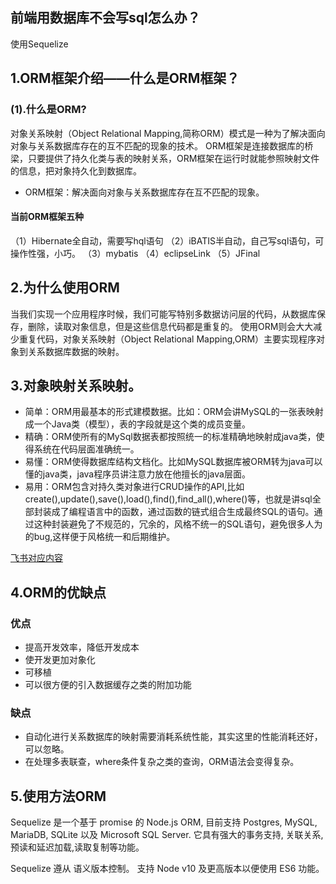 
## 前端用数据库不会写sql怎么办？
使用Sequelize

## 1.ORM框架介绍——什么是ORM框架？
### (1).什么是ORM?
对象关系映射（Object Relational Mapping,简称ORM）模式是一种为了解决面向对象与关系数据库存在的互不匹配的现象的技术。
ORM框架是连接数据库的桥梁，只要提供了持久化类与表的映射关系，ORM框架在运行时就能参照映射文件的信息，把对象持久化到数据库。

- ORM框架：解决面向对象与关系数据库存在互不匹配的现象。

#### 当前ORM框架五种
（1）Hibernate全自动，需要写hql语句
（2）iBATIS半自动，自己写sql语句，可操作性强，小巧。
（3）mybatis
（4）eclipseLink
（5）JFinal

## 2.为什么使用ORM
当我们实现一个应用程序时候，我们可能写特别多数据访问层的代码，从数据库保存，删除，读取对象信息，但是这些信息代码都是重复的。
使用ORM则会大大减少重复代码，对象关系映射（Object Relational Mapping,ORM）主要实现程序对象到关系数据库数据的映射。

## 3.对象映射关系映射。
- 简单：ORM用最基本的形式建模数据。比如：ORM会讲MySQL的一张表映射成一个Java类（模型），表的字段就是这个类的成员变量。
- 精确：ORM使所有的MySql数据表都按照统一的标准精确地映射成java类，使得系统在代码层面准确统一。
- 易懂：ORM使得数据库结构文档化。比如MySQL数据库被ORM转为java可以懂的java类，java程序员讲注意力放在他擅长的java层面。
- 易用：ORM包含对持久类对象进行CRUD操作的API,比如create(),update(),save(),load(),find(),find_all(),where()等，也就是讲sql全部封装成了编程语言中的函数，通过函数的链式组合生成最终SQL的语句。通过这种封装避免了不规范的，冗余的，风格不统一的SQL语句，避免很多人为的bug,这样便于风格统一和后期维护。

[飞书对应内容](https://hrll1lipzw.feishu.cn/docx/Y2jCdVYNpobRtixiPdRcVghDnDc)


## 4.ORM的优缺点
### 优点
- 提高开发效率，降低开发成本
- 使开发更加对象化
- 可移植
- 可以很方便的引入数据缓存之类的附加功能

### 缺点
- 自动化进行关系数据库的映射需要消耗系统性能，其实这里的性能消耗还好，可以忽略。
- 在处理多表联查，where条件复杂之类的查询，ORM语法会变得复杂。


## 5.使用方法ORM
Sequelize 是一个基于 promise 的 Node.js ORM, 目前支持 Postgres, MySQL, MariaDB, SQLite 以及 Microsoft SQL Server. 它具有强大的事务支持, 关联关系, 预读和延迟加载,读取复制等功能。

Sequelize 遵从 语义版本控制。 支持 Node v10 及更高版本以便使用 ES6 功能。


